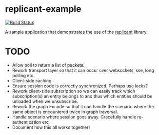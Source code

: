 replicant-example
=================

[![Build Status](https://secure.travis-ci.org/realityforge/replicant-example.png?branch=master)](http://travis-ci.org/realityforge/replicant-example)

A sample application that demonstrates the use of the [replicant](https://github.com/realityforge/replicant) library.

TODO
====

* Allow poll to return a list of packets.
* Rework transport layer so that it can occur over websockets, sse, long polling etc.
* Client-side caching
* Ensure session code is correctly synchronized. Perhaps use locks?
* Rework client-side subscription so we can easily track which subscription(s) an entity belongs to and thus which entities should be unloaded when we unsubscribe.
* Rework the graph Encode so that it can handle the scenario where the same object is encountered twice in graph traversal.
* Handle scenario where session goes away. Gracefully handle re-authentication etc.
* Document how this all works together!
